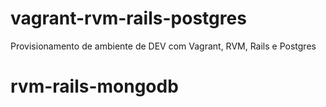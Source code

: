 # vagrant-rvm-rails-postgres
Provisionamento de ambiente de DEV com Vagrant, RVM, Rails e Postgres
# rvm-rails-mongodb

